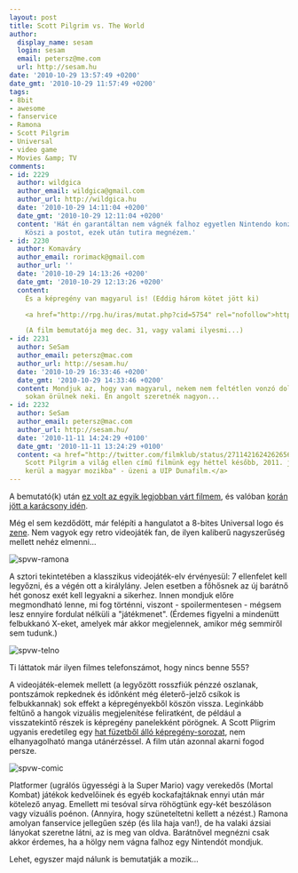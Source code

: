 ```yaml
---
layout: post
title: Scott Pilgrim vs. The World
author:
  display_name: sesam
  login: sesam
  email: petersz@me.com
  url: http://sesam.hu
date: '2010-10-29 13:57:49 +0200'
date_gmt: '2010-10-29 11:57:49 +0200'
tags:
- 8bit
- awesome
- fanservice
- Ramona
- Scott Pilgrim
- Universal
- video game
- Movies &amp; TV
comments:
- id: 2229
  author: wildgica
  author_email: wildgica@gmail.com
  author_url: http://wildgica.hu
  date: '2010-10-29 14:11:04 +0200'
  date_gmt: '2010-10-29 12:11:04 +0200'
  content: 'Hát én garantáltan nem vágnék falhoz egyetlen Nintendo konzolt sem... :D
    Köszi a postot, ezek után tutira megnézem.'
- id: 2230
  author: Komaváry
  author_email: rorimack@gmail.com
  author_url: ''
  date: '2010-10-29 14:13:26 +0200'
  date_gmt: '2010-10-29 12:13:26 +0200'
  content:
    És a képregény van magyarul is! (Eddig három kötet jött ki)

    <a href="http://rpg.hu/iras/mutat.php?cid=5754" rel="nofollow">http://rpg.hu/iras/mutat.php?cid=5754</a>

    (A film bemutatója meg dec. 31, vagy valami ilyesmi...)
- id: 2231
  author: SeSam
  author_email: petersz@mac.com
  author_url: http://sesam.hu/
  date: '2010-10-29 16:33:46 +0200'
  date_gmt: '2010-10-29 14:33:46 +0200'
  content: Mondjuk az, hogy van magyarul, nekem nem feltétlen vonzó dolog, de biztosan
    sokan örülnek neki. Én angolt szeretnék nagyon...
- id: 2232
  author: SeSam
  author_email: petersz@mac.com
  author_url: http://sesam.hu/
  date: '2010-11-11 14:24:29 +0100'
  date_gmt: '2010-11-11 13:24:29 +0100'
  content: <a href="http://twitter.com/filmklub/status/2711421624262656" rel="nofollow">"A
    Scott Pilgrim a világ ellen című filmünk egy héttel később, 2011. január 6-án
    kerül a magyar mozikba" - üzeni a UIP Dunafilm.</a>
---
```


A bemutató(k) után [ez volt az egyik legjobban várt filmem](http://www.imdb.com/title/tt0446029), és valóban [korán jött a karácsony idén](http://twitter.com/#!/KTamas/status/28981147400).

Még el sem kezdődött, már felépíti a hangulatot a 8-bites Universal logo és [zene](http://www.youtube.com/watch?v=E-0s5eirEbo). Nem vagyok egy retro videojáték fan, de ilyen kaliberű nagyszerűség mellett nehéz elmenni...

![spvw-ramona](http://img.skitch.com/20101029-1ta18txqfruifagt7g8y62kbha.png)

A sztori tekintetében a klasszikus videojáték-elv érvényesül: 7 ellenfelet kell legyőzni, és a végén ott a királylány. Jelen esetben a főhősnek az új barátnő hét gonosz exét kell legyakni a sikerhez. Innen mondjuk előre megmondható lenne, mi fog történni, viszont - spoilermentesen - mégsem lesz ennyire fordulat nélküli a "játékmenet". (Érdemes figyelni a mindenütt felbukkanó X-eket, amelyek már akkor megjelennek, amikor még semmiről sem tudunk.)

![spvw-telno](http://img.skitch.com/20101029-tkq1cksucpuihu4xpbwuxabcrm.png)

Ti láttatok már ilyen filmes telefonszámot, hogy nincs benne 555?

A videojáték-elemek mellett (a legyőzött rosszfiúk pénzzé oszlanak, pontszámok repkednek és időnként még életerő-jelző csíkok is felbukkannak) sok effekt a képregényekből köszön vissza. Leginkább feltűnő a hangok vizuális megjelenítése feliratként, de például a visszatekintő részek is képregény panelekként pörögnek. A Scott Pligrim ugyanis eredetileg egy [hat füzetből álló képregény-sorozat](http://en.wikipedia.org/wiki/Scott_Pilgrim), nem elhanyagolható manga utánérzéssel. A film után azonnal akarni fogod persze.

![spvw-comic](http://img.skitch.com/20101029-ppk2pdgsatqwh5pfjhsp3gdbb5.png)

Platformer (ugrálós ügyességi à la Super Mario) vagy verekedős (Mortal Kombat) játékok kedvelőinek és egyéb kockafajtáknak ennyi után már kötelező anyag. Emellett mi tesóval sírva röhögtünk egy-két beszóláson vagy vizuális poénon. (Annyira, hogy szüneteltetni kellett a nézést.) Ramona amolyan fanservice jellegűen szép (és lila haja van!), de ha valaki ázsiai lányokat szeretne látni, az is meg van oldva. Barátnővel megnézni csak akkor érdemes, ha a hölgy nem vágna falhoz egy Nintendót mondjuk.

Lehet, egyszer majd nálunk is bemutatják a mozik...
